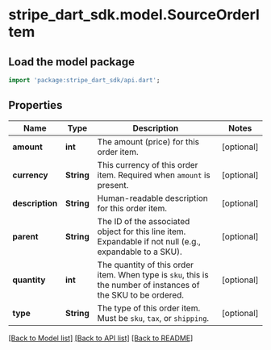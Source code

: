# stripe_dart_sdk.model.SourceOrderItem

## Load the model package
```dart
import 'package:stripe_dart_sdk/api.dart';
```

## Properties
Name | Type | Description | Notes
------------ | ------------- | ------------- | -------------
**amount** | **int** | The amount (price) for this order item. | [optional] 
**currency** | **String** | This currency of this order item. Required when `amount` is present. | [optional] 
**description** | **String** | Human-readable description for this order item. | [optional] 
**parent** | **String** | The ID of the associated object for this line item. Expandable if not null (e.g., expandable to a SKU). | [optional] 
**quantity** | **int** | The quantity of this order item. When type is `sku`, this is the number of instances of the SKU to be ordered. | [optional] 
**type** | **String** | The type of this order item. Must be `sku`, `tax`, or `shipping`. | [optional] 

[[Back to Model list]](../README.md#documentation-for-models) [[Back to API list]](../README.md#documentation-for-api-endpoints) [[Back to README]](../README.md)


